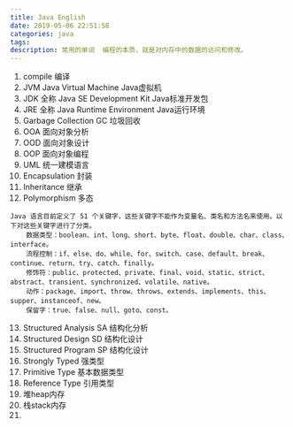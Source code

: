 ```yaml
---
title: Java English
date: 2019-05-06 22:51:58
categories: java
tags:
description: 常用的单词  编程的本质，就是对内存中的数据的访问和修改。
---
```


1. compile 编译
2. JVM Java Virtual Machine  Java虚拟机
3. JDK 全称 Java SE Development Kit  Java标准开发包
4. JRE 全称 Java Runtime Environment  Java运行环境
5. Garbage Collection GC 垃圾回收
6. OOA 面向对象分析
7. OOD 面向对象设计
8. OOP 面向对象编程
9. UML 统一建模语言
10. Encapsulation 封装
11. Inheritance 继承
12. Polymorphism 多态

```
Java 语言目前定义了 51 个关键字，这些关键字不能作为变量名、类名和方法名来使用。以下对这些关键字进行了分类。
    数据类型：boolean、int、long、short、byte、float、double、char、class、interface。
    流程控制：if、else、do、while、for、switch、case、default、break、continue、return、try、catch、finally。
    修饰符：public、protected、private、final、void、static、strict、abstract、transient、synchronized、volatile、native。
    动作：package、import、throw、throws、extends、implements、this、supper、instanceof、new。
    保留字：true、false、null、goto、const。
```

13. Structured Analysis SA 结构化分析
14. Structured Design SD 结构化设计
15. Structured Program SP 结构化设计
16. Strongly Typed 强类型
17. Primitive Type 基本数据类型
18. Reference Type 引用类型
19. 堆heap内存
20. 栈stack内存
21. 